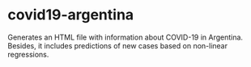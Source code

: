 # covid19-argentina
Generates an HTML file with information about COVID-19 in Argentina.  Besides, it includes predictions of new cases based on non-linear regressions.

